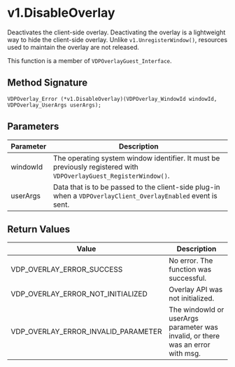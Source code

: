 # v1.DisableOverlay

Deactivates the client-side overlay. Deactivating the overlay is a lightweight way to hide the client-side overlay. Unlike `v1.UnregisterWindow()`, resources used to maintain the overlay are not released.

This function is a member of `VDPOverlayGuest_Interface`.

## Method Signature
```
VDPOverlay_Error (*v1.DisableOverlay)(VDPOverlay_WindowId windowId, VDPOverlay_UserArgs userArgs);
```

## Parameters

| Parameter | Description |
| --------- | ----------- |
| windowId | The operating system window identifier. It must be previously registered with `VDPOverlayGuest_RegisterWindow()`. |
| userArgs | Data that is to be passed to the client-side plug-in when a `VDPOverlayClient_OverlayEnabled` event is sent. |

## Return Values

| Value | Description |
| ----- | ----------- |
| VDP_OVERLAY_ERROR_SUCCESS | No error. The function was successful. |
| VDP_OVERLAY_ERROR_NOT_INITIALIZED | Overlay API was not initialized. |
| VDP_OVERLAY_ERROR_INVALID_PARAMETER | The windowId or userArgs parameter was invalid, or there was an error with msg. |


